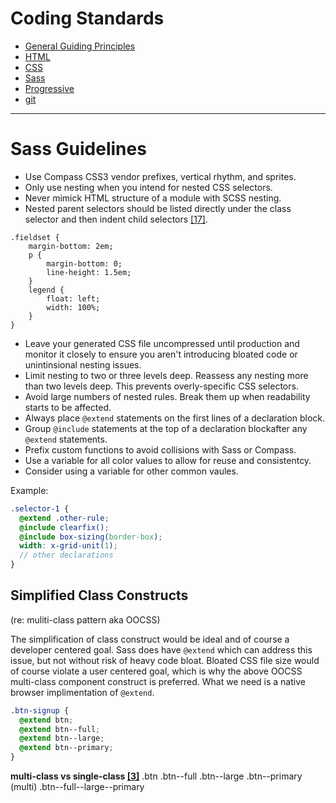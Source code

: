 Coding Standards
================

* [General Guiding Principles](/README.md)
* [HTML](/html.md)
* [CSS](/css.md)
* [Sass](/sass.md)
* [Progressive](/pe.md)
* [git](/git.md)

<hr>

# Sass Guidelines

* Use Compass CSS3 vendor prefixes, vertical rhythm, and sprites.
* Only use nesting when you intend for nested CSS selectors.
* Never mimick HTML structure of a module with SCSS nesting.
* Nested parent selectors should be listed directly under the class selector
  and then indent child selectors [[17]](README.md#works-cited).
  
```
.fieldset {
    margin-bottom: 2em;
    p {
        margin-bottom: 0;
        line-height: 1.5em;     
    }
    legend {
        float: left;
        width: 100%;
    }
}
```
* Leave your generated CSS file uncompressed until production and monitor it
  closely to ensure you aren't introducing bloated code or unintinsional
  nesting issues.
* Limit nesting to two or three levels deep. Reassess any nesting more than two
  levels deep. This prevents overly-specific CSS selectors.
* Avoid large numbers of nested rules. Break them up when readability starts to
  be affected.
* Always place `@extend` statements on the first lines of a declaration block.
* Group `@include` statements at the top of a declaration blockafter any
  `@extend` statements.
* Prefix custom functions to avoid collisions with Sass or Compass.
* Use a variable for all color values to allow for reuse and consistentcy.
* Consider using a variable for other common vaules.

Example:
```scss
.selector-1 {
  @extend .other-rule;
  @include clearfix();
  @include box-sizing(border-box);
  width: x-grid-unit(1);
  // other declarations
}
```

## Simplified Class Constructs

(re: muliti-class pattern aka OOCSS)

The simplification of class construct would be ideal and of course a developer centered goal. Sass does have `@extend` which can address this issue, but not without risk of heavy code bloat. Bloated CSS file size would of course violate a user centered goal, which is why the above OOCSS multi-class component construct is preferred. What we need is a native browser implimentation of `@extend`.

```scss
.btn-signup {
  @extend btn;
  @extend btn--full;
  @extend btn--large;
  @extend btn--primary;
}
```

**multi-class vs single-class [[3]](README.md#works-cited)**
.btn .btn--full .btn--large .btn--primary (multi)
.btn--full--large--primary


